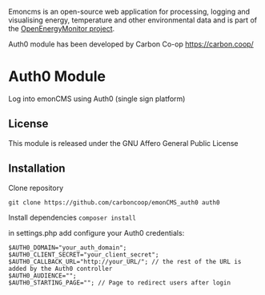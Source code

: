 Emoncms is an open-source web application for processing, logging and visualising energy, 
temperature and other environmental data and is part of the [OpenEnergyMonitor project](
http://openenergymonitor.org).

Auth0 module has been developed by Carbon Co-op
  https://carbon.coop/

# Auth0 Module
Log into emonCMS using Auth0 (single sign platform)

## License
This module is released under the GNU Affero General Public License

## Installation
Clone repository
```
git clone https://github.com/carboncoop/emonCMS_auth0 auth0
```

Install dependencies `composer install`

in settings.php add configure your Auth0 credentials:
```$AUTH0_CLIENT_ID="the_client_id";
$AUTH0_DOMAIN="your_auth_domain";
$AUTH0_CLIENT_SECRET="your_client_secret";
$AUTH0_CALLBACK_URL="http://your_URL/"; // the rest of the URL is added by the Auth0 controller
$AUTH0_AUDIENCE="";
$AUTH0_STARTING_PAGE=""; // Page to redirect users after login
```